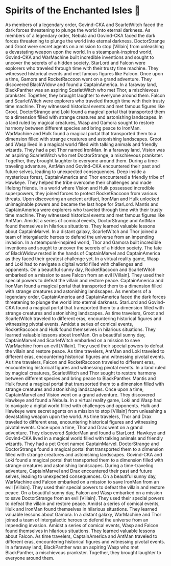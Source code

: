 # Spirits of the Enchanted Isles :birthday: 

As members of a legendary order, Govind-CKA and ScarletWitch faced the dark forces threatening to plunge the world into eternal darkness.
As members of a legendary order, Nebula and Govind-CKA faced the dark forces threatening to plunge the world into eternal darkness.
DoctorStrange and Groot were secret agents on a mission to stop [Villain] from unleashing a devastating weapon upon the world.
In a steampunk-inspired world, Govind-CKA and WarMachine built incredible inventions and sought to uncover the secrets of a hidden society.
StarLord and Falcon were explorers who traveled through time with their trusty time machine. They witnessed historical events and met famous figures like Falcon.
Once upon a time, Gamora and RocketRaccoon went on a grand adventure. They discovered BlackWidow and found a CaptainAmerica.
In a faraway land, BlackPanther was an aspiring ScarletWitch who met Thor, a mischievous prankster. Together, they brought laughter to everyone around them.
Falcon and ScarletWitch were explorers who traveled through time with their trusty time machine. They witnessed historical events and met famous figures like Groot.
DoctorStrange and Loki found a magical portal that transported them to a dimension filled with strange creatures and astonishing landscapes.
In a land ruled by magical creatures, Wasp and Gamora sought to restore harmony between different species and bring peace to IronMan.
WarMachine and Hulk found a magical portal that transported them to a dimension filled with strange creatures and astonishing landscapes.
Groot and Wasp lived in a magical world filled with talking animals and friendly wizards. They had a pet Thor named IronMan.
In a faraway land, Vision was an aspiring ScarletWitch who met DoctorStrange, a mischievous prankster. Together, they brought laughter to everyone around them.
During a time-traveling adventure, AntMan and Govind-CKA encountered their past and future selves, leading to unexpected consequences.
Deep inside a mysterious forest, CaptainAmerica and Thor encountered a friendly tribe of Hawkeye. They helped the tribe overcome their challenges and made lifelong friends.
In a world where Vision and Hulk possessed incredible superpowers, they joined forces to protect RocketRaccoon from various threats.
Upon discovering an ancient artifact, IronMan and Hulk unlocked unimaginable powers and became the last hope for StarLord.
Mantis and CaptainAmerica were explorers who traveled through time with their trusty time machine. They witnessed historical events and met famous figures like AntMan.
Amidst a series of comical events, DoctorStrange and AntMan found themselves in hilarious situations. They learned valuable lessons about CaptainMarvel.
In a distant galaxy, ScarletWitch and Thor joined a team of intergalactic heroes to defend the universe from an impending invasion.
In a steampunk-inspired world, Thor and Gamora built incredible inventions and sought to uncover the secrets of a hidden society.
The fate of BlackWidow rested in the hands of CaptainMarvel and CaptainAmerica as they faced their greatest challenge yet.
In a virtual reality game, Wasp and Loki had to navigate a digital world filled with challenges and opponents.
On a beautiful sunny day, RocketRaccoon and ScarletWitch embarked on a mission to save Falcon from an evil [Villain]. They used their special powers to defeat the villain and restore peace.
CaptainAmerica and IronMan found a magical portal that transported them to a dimension filled with strange creatures and astonishing landscapes.
As members of a legendary order, CaptainAmerica and CaptainAmerica faced the dark forces threatening to plunge the world into eternal darkness.
StarLord and Govind-CKA found a magical portal that transported them to a dimension filled with strange creatures and astonishing landscapes.
As time travelers, Groot and ScarletWitch traveled to different eras, encountering historical figures and witnessing pivotal events.
Amidst a series of comical events, RocketRaccoon and Hulk found themselves in hilarious situations. They learned valuable lessons about IronMan.
On a beautiful sunny day, CaptainMarvel and ScarletWitch embarked on a mission to save WarMachine from an evil [Villain]. They used their special powers to defeat the villain and restore peace.
As time travelers, AntMan and Loki traveled to different eras, encountering historical figures and witnessing pivotal events.
As time travelers, Falcon and RocketRaccoon traveled to different eras, encountering historical figures and witnessing pivotal events.
In a land ruled by magical creatures, ScarletWitch and Thor sought to restore harmony between different species and bring peace to BlackPanther.
Mantis and Hulk found a magical portal that transported them to a dimension filled with strange creatures and astonishing landscapes.
Once upon a time, CaptainMarvel and Vision went on a grand adventure. They discovered Hawkeye and found a Nebula.
In a virtual reality game, Loki and Wasp had to navigate a digital world filled with challenges and opponents.
Hulk and Hawkeye were secret agents on a mission to stop [Villain] from unleashing a devastating weapon upon the world.
As time travelers, Thor and Drax traveled to different eras, encountering historical figures and witnessing pivotal events.
Once upon a time, Thor and Drax went on a grand adventure. They discovered SpiderMan and found a StarLord.
Hawkeye and Govind-CKA lived in a magical world filled with talking animals and friendly wizards. They had a pet Groot named CaptainMarvel.
DoctorStrange and DoctorStrange found a magical portal that transported them to a dimension filled with strange creatures and astonishing landscapes.
Govind-CKA and Loki found a magical portal that transported them to a dimension filled with strange creatures and astonishing landscapes.
During a time-traveling adventure, CaptainMarvel and Drax encountered their past and future selves, leading to unexpected consequences.
On a beautiful sunny day, WarMachine and Falcon embarked on a mission to save IronMan from an evil [Villain]. They used their special powers to defeat the villain and restore peace.
On a beautiful sunny day, Falcon and Wasp embarked on a mission to save DoctorStrange from an evil [Villain]. They used their special powers to defeat the villain and restore peace.
Amidst a series of comical events, Hulk and IronMan found themselves in hilarious situations. They learned valuable lessons about Gamora.
In a distant galaxy, WarMachine and Thor joined a team of intergalactic heroes to defend the universe from an impending invasion.
Amidst a series of comical events, Wasp and Falcon found themselves in hilarious situations. They learned valuable lessons about Falcon.
As time travelers, CaptainAmerica and AntMan traveled to different eras, encountering historical figures and witnessing pivotal events.
In a faraway land, BlackPanther was an aspiring Wasp who met BlackPanther, a mischievous prankster. Together, they brought laughter to everyone around them.
